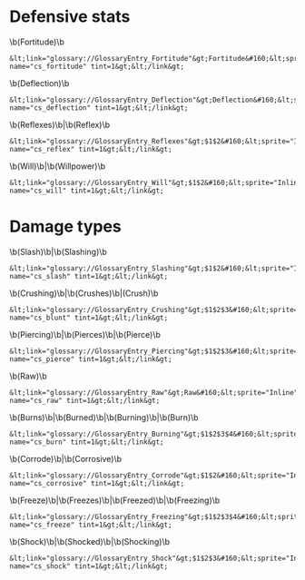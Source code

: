 # Defensive stats

\b(Fortitude)\b
```
&lt;link="glossary://GlossaryEntry_Fortitude"&gt;Fortitude&#160;&lt;sprite="Inline" name="cs_fortitude" tint=1&gt;&lt;/link&gt;
```
\b(Deflection)\b
```
&lt;link="glossary://GlossaryEntry_Deflection"&gt;Deflection&#160;&lt;sprite="Inline" name="cs_deflection" tint=1&gt;&lt;/link&gt;
```
\b(Reflexes)\b|\b(Reflex)\b
```
&lt;link="glossary://GlossaryEntry_Reflexes"&gt;$1$2&#160;&lt;sprite="Inline" name="cs_reflex" tint=1&gt;&lt;/link&gt;
```
\b(Will)\b|\b(Willpower)\b
```
&lt;link="glossary://GlossaryEntry_Will"&gt;$1$2&#160;&lt;sprite="Inline" name="cs_will" tint=1&gt;&lt;/link&gt;
```
# Damage types

\b(Slash)\b|\b(Slashing)\b
```
&lt;link="glossary://GlossaryEntry_Slashing"&gt;$1$2&#160;&lt;sprite="Inline" name="cs_slash" tint=1&gt;&lt;/link&gt;
```
\b(Crushing)\b|\b(Crushes)\b|(Crush)\b
```
&lt;link="glossary://GlossaryEntry_Crushing"&gt;$1$2$3&#160;&lt;sprite="Inline" name="cs_blunt" tint=1&gt;&lt;/link&gt;
```
\b(Piercing)\b|\b(Pierces)\b|\b(Pierce)\b
```
&lt;link="glossary://GlossaryEntry_Piercing"&gt;$1$2$3&#160;&lt;sprite="Inline" name="cs_pierce" tint=1&gt;&lt;/link&gt;
```
\b(Raw)\b
```
&lt;link="glossary://GlossaryEntry_Raw"&gt;Raw&#160;&lt;sprite="Inline" name="cs_raw" tint=1&gt;&lt;/link&gt;
```
\b(Burns)\b|\b(Burned)\b|\b(Burning)\b|\b(Burn)\b
```
&lt;link="glossary://GlossaryEntry_Burning"&gt;$1$2$3$4&#160;&lt;sprite="Inline" name="cs_burn" tint=1&gt;&lt;/link&gt;
```
\b(Corrode)\b|\b(Corrosive)\b
```
&lt;link="glossary://GlossaryEntry_Corrode"&gt;$1$2&#160;&lt;sprite="Inline" name="cs_corrosive" tint=1&gt;&lt;/link&gt;
```
\b(Freeze)\b|\b(Freezes)\b|\b(Freezed)\b|\b(Freezing)\b
```
&lt;link="glossary://GlossaryEntry_Freezing"&gt;$1$2$3$4&#160;&lt;sprite="Inline" name="cs_freeze" tint=1&gt;&lt;/link&gt;
```
\b(Shock)\b|\b(Shocked)\b|\b(Shocking)\b
```
&lt;link="glossary://GlossaryEntry_Shock"&gt;$1$2$3&#160;&lt;sprite="Inline" name="cs_shock" tint=1&gt;&lt;/link&gt;
```
